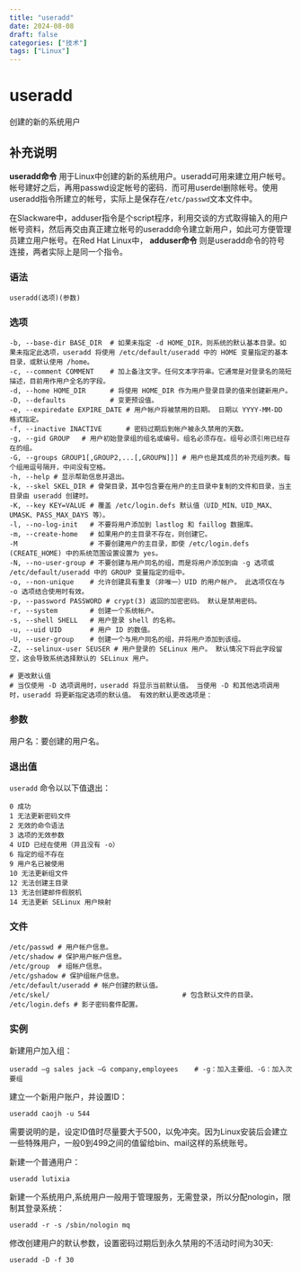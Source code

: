 ```yaml
---
title: "useradd"
date: 2024-08-08
draft: false
categories: ["技术"]
tags: ["Linux"]
---
```

useradd
===

创建的新的系统用户

## 补充说明

**useradd命令** 用于Linux中创建的新的系统用户。useradd可用来建立用户帐号。帐号建好之后，再用passwd设定帐号的密码．而可用userdel删除帐号。使用useradd指令所建立的帐号，实际上是保存在`/etc/passwd`文本文件中。

在Slackware中，adduser指令是个script程序，利用交谈的方式取得输入的用户帐号资料，然后再交由真正建立帐号的useradd命令建立新用户，如此可方便管理员建立用户帐号。在Red Hat Linux中， **adduser命令** 则是useradd命令的符号连接，两者实际上是同一个指令。

###  语法

```shell
useradd(选项)(参数)
```

###  选项

```shell
-b, --base-dir BASE_DIR  # 如果未指定 -d HOME_DIR，则系统的默认基本目录。如果未指定此选项，useradd 将使用 /etc/default/useradd 中的 HOME 变量指定的基本目录，或默认使用 /home。
-c, --comment COMMENT    # 加上备注文字。任何文本字符串。它通常是对登录名的简短描述，目前用作用户全名的字段。
-d, --home HOME_DIR      # 将使用 HOME_DIR 作为用户登录目录的值来创建新用户。 
-D, --defaults           # 变更预设值。
-e, --expiredate EXPIRE_DATE # 用户帐户将被禁用的日期。 日期以 YYYY-MM-DD 格式指定。
-f, --inactive INACTIVE      # 密码过期后到帐户被永久禁用的天数。
-g, --gid GROUP   # 用户初始登录组的组名或编号。组名必须存在。组号必须引用已经存在的组。
-G, --groups GROUP1[,GROUP2,...[,GROUPN]]] # 用户也是其成员的补充组列表。每个组用逗号隔开，中间没有空格。
-h, --help # 显示帮助信息并退出。
-k, --skel SKEL_DIR # 骨架目录，其中包含要在用户的主目录中复制的文件和目录，当主目录由 useradd 创建时。
-K, --key KEY=VALUE # 覆盖 /etc/login.defs 默认值（UID_MIN、UID_MAX、UMASK、PASS_MAX_DAYS 等）。
-l, --no-log-init   # 不要将用户添加到 lastlog 和 faillog 数据库。
-m, --create-home   # 如果用户的主目录不存在，则创建它。
-M                  # 不要创建用户的主目录，即使 /etc/login.defs (CREATE_HOME) 中的系统范围设置设置为 yes。
-N, --no-user-group # 不要创建与用户同名的组，而是将用户添加到由 -g 选项或 /etc/default/useradd 中的 GROUP 变量指定的组中。
-o, --non-unique    # 允许创建具有重复（非唯一）UID 的用户帐户。 此选项仅在与 -o 选项结合使用时有效。
-p, --password PASSWORD # crypt(3) 返回的加密密码。 默认是禁用密码。
-r, --system        # 创建一个系统帐户。
-s, --shell SHELL   # 用户登录 shell 的名称。
-u, --uid UID       # 用户 ID 的数值。
-U, --user-group    # 创建一个与用户同名的组，并将用户添加到该组。
-Z, --selinux-user SEUSER # 用户登录的 SELinux 用户。 默认情况下将此字段留空，这会导致系统选择默认的 SELinux 用户。

# 更改默认值
# 当仅使用 -D 选项调用时，useradd 将显示当前默认值。 当使用 -D 和其他选项调用时，useradd 将更新指定选项的默认值。 有效的默认更改选项是：
```

###  参数

用户名：要创建的用户名。

### 退出值

`useradd` 命令以以下值退出：

```shell
0 成功
1 无法更新密码文件
2 无效的命令语法
3 选项的无效参数
4 UID 已经在使用（并且没有 -o）
6 指定的组不存在
9 用户名已被使用
10 无法更新组文件
12 无法创建主目录
13 无法创建邮件假脱机
14 无法更新 SELinux 用户映射
```

### 文件

```shell
/etc/passwd # 用户帐户信息。
/etc/shadow # 保护用户帐户信息。
/etc/group  # 组帐户信息。
/etc/gshadow # 保护组帐户信息。
/etc/default/useradd # 帐户创建的默认值。
/etc/skel/                                 # 包含默认文件的目录。
/etc/login.defs # 影子密码套件配置。
```

###  实例

新建用户加入组：

```shell
useradd –g sales jack –G company,employees    # -g：加入主要组、-G：加入次要组
```

建立一个新用户账户，并设置ID：

```shell
useradd caojh -u 544
```

需要说明的是，设定ID值时尽量要大于500，以免冲突。因为Linux安装后会建立一些特殊用户，一般0到499之间的值留给bin、mail这样的系统账号。

新建一个普通用户：

```shell
useradd lutixia
```

新建一个系统用户,系统用户一般用于管理服务，无需登录，所以分配nologin，限制其登录系统：
```shell
useradd -r -s /sbin/nologin mq
```

修改创建用户的默认参数，设置密码过期后到永久禁用的不活动时间为30天: 
```shell
useradd -D -f 30
```

